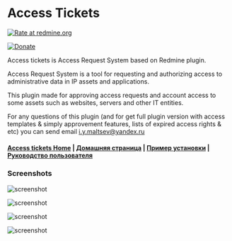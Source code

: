 Access Tickets 
======



[![Rate at redmine.org](http://img.shields.io/badge/rate%20at-redmine.org-blue.svg?style=flat)](http://www.redmine.org/plugins/access_tickets)

[![Donate](https://img.shields.io/badge/Donate-PayPal-green.svg)](https://www.paypal.me/accesstickets)



Access tickets is Access Request System based on Redmine plugin.

Access Request System is a tool for requesting and authorizing access to administrative data in IP assets and applications.

This plugin made for approving access requests and account access to some assets such as websites, servers and other IT entities.

For any questions of this plugin (and for get full plugin version with access templates & simply approvement features, lists of expired access rights & etc) you can send email i.y.maltsev@yandex.ru


#### [Access tickets Home](https://github.com/iymaltsev/access_tickets/wiki) | [Домашняя страница](https://github.com/iymaltsev/access_tickets/wiki/%D0%94%D0%BE%D0%BC%D0%B0%D1%88%D0%BD%D1%8F%D1%8F-%D1%81%D1%82%D1%80%D0%B0%D0%BD%D0%B8%D1%86%D0%B0) | [Пример установки](https://github.com/iymaltsev/access_tickets/wiki/Example-install-plugin-to-Bitnami-Redmine-stack) | [Руководство пользователя](https://github.com/iymaltsev/access_tickets/wiki/%D0%A0%D1%83%D0%BA%D0%BE%D0%B2%D0%BE%D0%B4%D1%81%D1%82%D0%B2%D0%BE-%D0%BF%D0%BE%D0%BB%D1%8C%D0%B7%D0%BE%D0%B2%D0%B0%D1%82%D0%B5%D0%BB%D1%8F)

### Screenshots

![screenshot](https://github.com/iymaltsev/access_tickets/raw/images/How-to-grant/howtogrant1.jpg)

![screenshot](https://github.com/iymaltsev/access_tickets/raw/images/How-to-grant/howtogrant1-1.jpg)

![screenshot](https://github.com/iymaltsev/access_tickets/raw/images/How-to-grant/howtogrant13.jpg)

![screenshot](http://www.redmine.org/attachments/download/17222/access_list.png)
